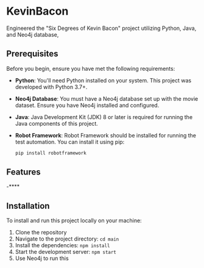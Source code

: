 # KevinBacon
Engineered the "Six Degrees of Kevin Bacon" project utilizing Python, Java, and Neo4j database,

## Prerequisites
Before you begin, ensure you have met the following requirements:

- **Python**: You'll need Python installed on your system. This project was developed with Python 3.7+.

- **Neo4j Database**: You must have a Neo4j database set up with the movie dataset. Ensure you have Neo4j installed and configured.

- **Java**: Java Development Kit (JDK) 8 or later is required for running the Java components of this project.

- **Robot Framework**: Robot Framework should be installed for running the test automation. You can install it using pip:
  ```bash
  pip install robotframework


## Features
-****


## Installation
To install and run this project locally on your machine:

1. Clone the repository
2. Navigate to the project directory: `cd main`
3. Install the dependencies: `npm install`
4. Start the development server: `npm start`
5. Use Neo4j to run this
